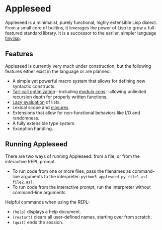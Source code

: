 # Appleseed

Appleseed is a minimalist, purely functional, highly extensible Lisp dialect. From a small core of builtins, it leverages the power of Lisp to grow a full-featured standard library. It is a successor to the earlier, simpler language [tinylisp](https://github.com/dloscutoff/Esolangs/tree/master/tinylisp).

## Features

Appleseed is currently very much under construction, but the following features either exist in the language or are planned:

- A simple yet powerful macro system that allows for defining new syntactic constructs.
- [Tail-call optimization](https://en.wikipedia.org/wiki/Tail_call)--including [modulo cons](https://en.wikipedia.org/wiki/Tail_call#Tail_recursion_modulo_cons)--allowing unlimited recursion depth for properly written functions.
- [Lazy evaluation](https://en.wikipedia.org/wiki/Lazy_evaluation) of lists.
- Lexical scope and [closures](https://en.wikipedia.org/wiki/Closure_(computer_programming)).
- Extensions that allow for non-functional behaviors like I/O and randomness.
- A fully extensible type system.
- Exception handling.

## Running Appleseed

There are two ways of running Appleseed: from a file, or from the interactive REPL prompt.

- To run code from one or more files, pass the filenames as command-line arguments to the interpreter: `python3 appleseed.py file1.asl file2.asl`.
- To run code from the interactive prompt, run the interpreter without command-line arguments.

Helpful commands when using the REPL:

- `(help)` displays a help document.
- `(restart)` clears all user-defined names, starting over from scratch.
- `(quit)` ends the session.
